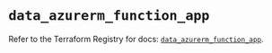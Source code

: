 # `data_azurerm_function_app`

Refer to the Terraform Registry for docs: [`data_azurerm_function_app`](https://registry.terraform.io/providers/hashicorp/azurerm/4.4.0/docs/data-sources/function_app).
